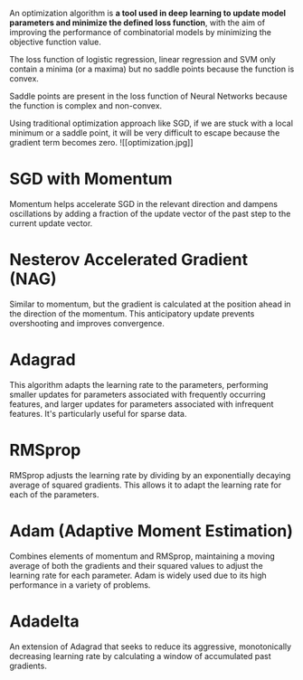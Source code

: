 An optimization algorithm is **a tool used in deep learning to update model parameters and minimize the defined loss function**, with the aim of improving the performance of combinatorial models by minimizing the objective function value.

The loss function of logistic regression, linear regression and SVM only contain a minima (or a maxima) but no saddle points because the function is convex.  

Saddle points are present in the loss function of Neural Networks because the  function is complex and non-convex.  

Using traditional optimization approach like SGD, if we are stuck with a local minimum or a saddle point, it will be very difficult to escape because the gradient term becomes zero.
![[optimization.jpg]]

# SGD with Momentum
Momentum helps accelerate SGD in the relevant direction and dampens oscillations by adding a fraction of the update vector of the past step to the current update vector.
# Nesterov Accelerated Gradient (NAG)  
Similar to momentum, but the gradient is calculated at the position ahead in the direction of the momentum. This anticipatory update prevents  
overshooting and improves convergence.  
# Adagrad  
This algorithm adapts the learning rate to the parameters, performing smaller updates for parameters associated with frequently occurring features, and larger updates for parameters associated with infrequent features. It's particularly useful for sparse data.
# RMSprop  
RMSprop adjusts the learning rate by dividing by an exponentially decaying average of squared gradients. This allows it to adapt the learning rate for each of the parameters.  
# Adam (Adaptive Moment Estimation)
Combines elements of momentum and RMSprop, maintaining a moving average of both the gradients and their squared values to adjust the learning rate for each parameter. Adam is widely used due to its high performance in a variety of problems.  
# Adadelta
An extension of Adagrad that seeks to reduce its aggressive, monotonically decreasing learning rate by calculating a window of accumulated past gradients.